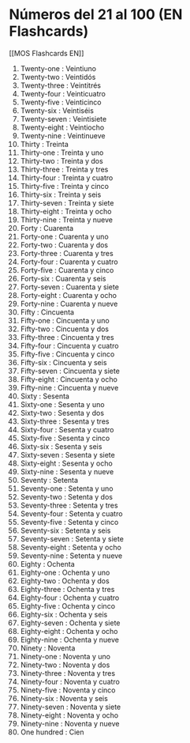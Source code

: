# Números del 21 al 100 (EN Flashcards)

[[MOS Flashcards EN]]

1. Twenty-one : Veintiuno
2. Twenty-two : Veintidós
3. Twenty-three : Veintitrés
4. Twenty-four : Veinticuatro
5. Twenty-five : Veinticinco
6. Twenty-six : Veintiséis
7. Twenty-seven : Veintisiete
8. Twenty-eight : Veintiocho
9. Twenty-nine : Veintinueve
10. Thirty : Treinta
11. Thirty-one : Treinta y uno
12. Thirty-two : Treinta y dos
13. Thirty-three : Treinta y tres
14. Thirty-four : Treinta y cuatro
15. Thirty-five : Treinta y cinco
16. Thirty-six : Treinta y seis
17. Thirty-seven : Treinta y siete
18. Thirty-eight : Treinta y ocho
19. Thirty-nine : Treinta y nueve
20. Forty : Cuarenta
21. Forty-one : Cuarenta y uno
22. Forty-two : Cuarenta y dos
23. Forty-three : Cuarenta y tres
24. Forty-four : Cuarenta y cuatro
25. Forty-five : Cuarenta y cinco
26. Forty-six : Cuarenta y seis
27. Forty-seven : Cuarenta y siete
28. Forty-eight : Cuarenta y ocho
29. Forty-nine : Cuarenta y nueve
30. Fifty : Cincuenta
31. Fifty-one : Cincuenta y uno
32. Fifty-two : Cincuenta y dos
33. Fifty-three : Cincuenta y tres
34. Fifty-four : Cincuenta y cuatro
35. Fifty-five : Cincuenta y cinco
36. Fifty-six : Cincuenta y seis
37. Fifty-seven : Cincuenta y siete
38. Fifty-eight : Cincuenta y ocho
39. Fifty-nine : Cincuenta y nueve
40. Sixty : Sesenta
41. Sixty-one : Sesenta y uno
42. Sixty-two : Sesenta y dos
43. Sixty-three : Sesenta y tres
44. Sixty-four : Sesenta y cuatro
45. Sixty-five : Sesenta y cinco
46. Sixty-six : Sesenta y seis
47. Sixty-seven : Sesenta y siete
48. Sixty-eight : Sesenta y ocho
49. Sixty-nine : Sesenta y nueve
50. Seventy : Setenta
51. Seventy-one : Setenta y uno
52. Seventy-two : Setenta y dos
53. Seventy-three : Setenta y tres
54. Seventy-four : Setenta y cuatro
55. Seventy-five : Setenta y cinco
56. Seventy-six : Setenta y seis
57. Seventy-seven : Setenta y siete
58. Seventy-eight : Setenta y ocho
59. Seventy-nine : Setenta y nueve
60. Eighty : Ochenta
61. Eighty-one : Ochenta y uno
62. Eighty-two : Ochenta y dos
63. Eighty-three : Ochenta y tres
64. Eighty-four : Ochenta y cuatro
65. Eighty-five : Ochenta y cinco
66. Eighty-six : Ochenta y seis
67. Eighty-seven : Ochenta y siete
68. Eighty-eight : Ochenta y ocho
69. Eighty-nine : Ochenta y nueve
70. Ninety : Noventa
71. Ninety-one : Noventa y uno
72. Ninety-two : Noventa y dos
73. Ninety-three : Noventa y tres
74. Ninety-four : Noventa y cuatro
75. Ninety-five : Noventa y cinco
76. Ninety-six : Noventa y seis
77. Ninety-seven : Noventa y siete
78. Ninety-eight : Noventa y ocho
79. Ninety-nine : Noventa y nueve
80. One hundred : Cien
